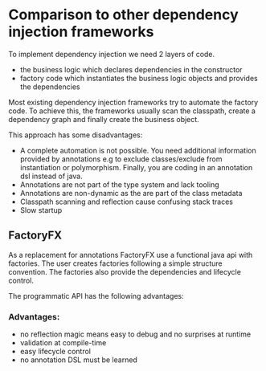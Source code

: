 # Comparison to other dependency injection frameworks
To implement dependency injection we need 2 layers of code.
* the business logic which declares dependencies in the constructor
* factory code which instantiates the business logic objects and provides the dependencies

Most existing dependency injection frameworks try to automate the factory code.
To achieve this, the frameworks usually scan the classpath, create a dependency graph and finally create the business object. 

This approach has some disadvantages:
* A complete automation is not possible. You need additional information provided by annotations e.g to exclude classes/exclude from instantiation or polymorphism. Finally, you are coding in an annotation dsl instead of java.
* Annotations are not part of the type system and lack tooling
* Annotations are non-dynamic as the are part of the class metadata
* Classpath scanning and reflection cause confusing stack traces
* Slow startup

## FactoryFX
As a replacement for annotations FactoryFX use a functional java api with factories. 
The user creates factories following a simple structure convention. The factories also provide the dependencies and lifecycle control.

The programmatic API has the following advantages:
### Advantages:
* no reflection magic means easy to debug and no surprises at runtime
* validation at compile-time
* easy lifecycle control
* no annotation DSL must be learned
